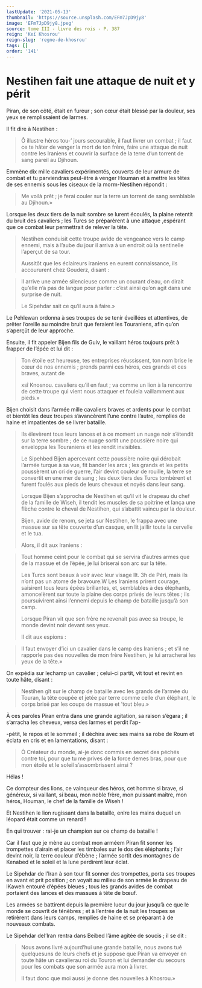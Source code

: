 ```yaml
---
lastUpdate: '2021-05-13'
thumbnail: 'https://source.unsplash.com/EFm7JpD9jy8'
image: 'EFm7JpD9jy8.jpeg'
source: tome III - livre des rois - P. 387
reign: 'Keï Khosrou'
reign-slug: 'regne-de-khosrou'
tags: []
order: '141'
---
```


# Nestihen fait une attaque de nuit et y périt

Piran, de son côté, était en fureur ; son cœur était blessé par la douleur, ses yeux se remplissaient de larmes.

Il fit dire à Nestihen :

> Ô illustre héros tou-’
jours secourable, il faut livrer un combat ; il faut ce te hâter de venger la mort de ton frère, faire une attaque de nuit contre les Iraniens et couvrir la surface de la terre d’un torrent de sang pareil au Djihoun.

Emmène dix mille cavaliers expérimentés, couverts de leur armure de combat et tu parviendras peul-être à venger Houman et à mettre les têtes de ses ennemis sous les ciseaux de la morm-Nestihen répondit :

> Me voilà prêt ; je ferai couler sur la terre un torrent de sang semblable au Djihoun.»

Lorsque les deux tiers de la nuit sombre se lurent écoulés, la plaine retentit du bruit des cavaliers ; les Turcs se préparèrent à une attaque ,espérant que ce combat leur permettrait de relever la tête.
>
> Nestihen conduisit cette troupe avide de vengeance vers le camp ennemi, mais à l’aube du jour il arriva à un endroit où la sentinelle l’aperçut de sa tour.
>
> Aussitôt que les éclaireurs iraniens en eurent connaissance, ils accoururent chez Gouderz, disant :

> Il arrive une armée silencieuse comme un courant d’eau, on dirait qu’elle n’a pas de langue pour parler : c’est ainsi qu’on agit dans une surprise de nuit.
>
> Le Sipehdar sait ce qu’il aura à faire.»

Le Pehlewan ordonna à ses troupes de se tenir éveillées et attentives, de prêter l’oreille au moindre bruit que feraient les Touraniens, afin qu’on s’aperçût de leur approche.

Ensuite, il fit appeler Bijen fils de Guiv, le vaillant héros toujours prêt à frapper de l’épée et lui dit :

> Ton étoile est heureuse, tes entreprises réussissent, ton nom brise le cœur de nos ennemis ; prends parmi ces héros, ces grands et ces braves, autant de
>
> xsî Knosnou. cavaliers qu’il en faut ; va comme un lion à la rencontre de cette troupe qui vient nous attaquer et foulela vaillamment aux pieds.»

Bijen choisit dans l’armée mille cavaliers braves et ardents pour le combat et bientôt les deux troupes s’avancèrent l’une contre l’autre, remplies de haine et impatientes de se livrer bataille.
>
> Ils élevèrent tous leurs lances et à ce moment un nuage noir s’étendit sur la terre sombre ; de ce nuage sortit une poussière noire qui enveloppa les Touraniens et les rendit invisibles.
>
> Le Sipehbed Bijen apercevant cette poussière noire qui dérobait l’armée turque à sa vue, fit bander les arcs ; les grands et les petits poussèrent un cri de guerre, l’air devint couleur de rouille, la terre se convertit en une mer de sang ; les deux tiers des Turcs tombèrent et furent foulés aux pieds de leurs chevaux et noyés dans leur sang.
>
> Lorsque Bijen s’approcha de Nestihen et qu’il vit le drapeau du chef de la famille de Wiseh, il tendit les muscles de sa poitrine et lança une flèche contre le cheval de Nestihen, qui s’abattit vaincu par la douleur.
>
> Bijen, avide de renom, se jeta sur Nestihen, le frappa avec une massue sur sa tête couverte d’un casque, en lit jaillir toute la cervelle et le tua.
>
> Alors, il dit aux Iraniens :

> Tout homme ceint pour le combat qui se servira d’autres armes que de la massue et de l’épée, je lui briserai son arc sur la tête.
>
> Les Turcs sont beaux à voir avec leur visage llt. 3h de Péri, mais ils n’ont pas un atome de bravoure.W Les Iraniens prirent courage, saisirent tous leurs épées brillantes, et, semblables à des éléphants, amoncelèrent sur toute la plaine des corps privés de leurs têtes ; ils poursuivirent ainsi l’ennemi depuis le champ de bataille jusqu’à son camp.
>
> Lorsque Piran vit que son frère ne revenait pas avec sa troupe, le monde devint noir devant ses yeux.
>
> Il dit aux espions :

> Il faut envoyer d’ici un cavalier dans le camp des Iraniens ; et s’il ne rapporle pas des nouvelles de mon frère Nestihen, je lui arracherai les yeux de la tête.»

On expédia sur lechamp un cavalier ; celui-ci partit, vit tout et revint en toute hâte, disant :

> Nestihen gît sur le champ de bataille avec les grands de l’armée du Touran, la tête coupée et jetée par terre comme celle d’un éléphant, le corps brisé par les coups de massue et ’tout bleu.»

À ces paroles Piran entra dans une grande agitation, sa raison s’égara ; il s’arracha les cheveux, versa des larmes et perdit l’ap-

-pétit, le repos et le sommeil ; il déchira avec ses mains sa robe de Roum et éclata en cris et en lamentations, disant :

> Ô Créateur du monde, ai-je donc commis en secret des péchés contre toi, pour que tu me prives de la force demes bras, pour que mon étoile et le soleil s’assombrissent ainsi ?

Hélas !

Ce dompteur des lions, ce vainqueur des héros, cet homme si brave, si généreux, si vaillant, si beau, mon noble frère, mon puissant maître, mon héros, Houman, le chef de la famille de Wiseh !

Et Nestihen le lion rugissant dans la bataille, enlre les mains duquel un léopard était comme un renard !

En qui trouver : rai-je un champion sur ce champ de bataille !

Car il faut que je mène au combat mon arméem Piran fit sonner les trompettes d’airain et placer les timbales sur le dos des éléphants ; l’air devint noir, la terre couleur d’ébène ; l’armée sortit des montagnes de Kenabed et le soleil et la lune perdirent leur éclat.

Le Sipehdar de l’Iran à son tour fit sonner des trompettes, porta ses troupes en avant et prit position ; on voyait au milieu de son armée le drapeau de lKaweh entouré d’épées bleues ; tous les grands avides de combat portaient des lances et des massues à tête de bœuf.

Les armées se battirent depuis la première lueur du jour jusqu’à ce que le monde se couvrît de ténèbres ; et à l’entrée de la nuit les troupes se retirèrent dans leurs camps, remplies de haine et se préparant à de nouveaux combats.

Le Sipehdar del’Iran rentra dans Beibed l’âme agitée de soucis ; il se dit :

> Nous avons livré aujourd’hui une grande bataille, nous avons tué quelquesuns de leurs chefs et je suppose que Piran va envoyer en toute hâte un cavalierau roi du Touron et lui demander du secours pour les combats que son armée aura mon à livrer.
>
> Il faut donc que moi aussi je donne des nouvelles à Khosrou.»
